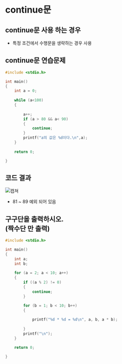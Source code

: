 # continue문

## continue문 사용 하는 경우
- 특정 조건에서 수행문을 생략하는 경우 사용

## continue문 연습문제
```c
#include <stdio.h>

int main()
{
	int a = 0;
	
	while (a<100)
	{
		
		a++;
		if (a > 80 && a< 90)
		{
			continue;
		}
		printf("a의 값은 %d이다.\n",a);
	}
	
	return 0;

}
```
## 코드 결과
![캡쳐](https://user-images.githubusercontent.com/82345970/158748121-48ec6d43-09a5-4a73-a0a6-836f1e597e6b.PNG)

- 81 ~ 89 예외 되어 있음

## 구구단을 출력하시오.<br>(짝수단 만 출력)

```c
#include <stdio.h>

int main()
{
	int a;
	int b;
	
	for (a = 2; a < 10; a++)
	{
		if ((a % 2) != 0)
		{
			continue;
		}

		for (b = 1; b < 10; b++)
		{
			
			printf("%d * %d = %d\n", a, b, a * b);
		
		}
		printf("\n");
	}

	return 0;

}
```
